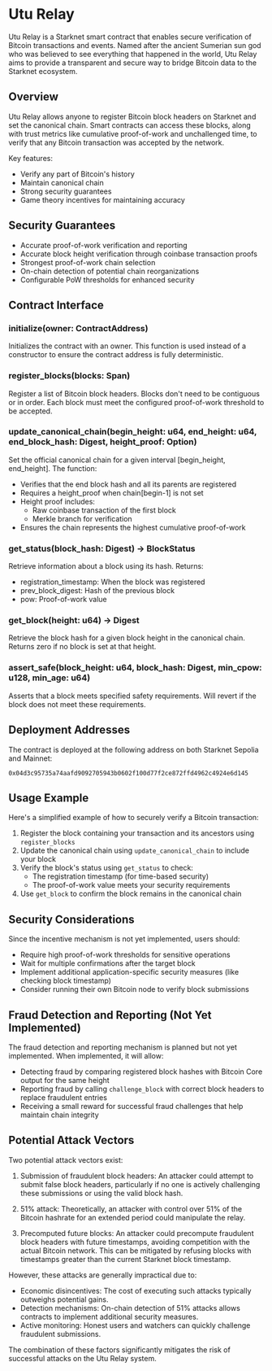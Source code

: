 # Utu Relay

Utu Relay is a Starknet smart contract that enables secure verification of Bitcoin transactions and events. Named after the ancient Sumerian sun god who was believed to see everything that happened in the world, Utu Relay aims to provide a transparent and secure way to bridge Bitcoin data to the Starknet ecosystem.

## Overview

Utu Relay allows anyone to register Bitcoin block headers on Starknet and set the canonical chain. Smart contracts can access these blocks, along with trust metrics like cumulative proof-of-work and unchallenged time, to verify that any Bitcoin transaction was accepted by the network.

Key features:
- Verify any part of Bitcoin's history
- Maintain canonical chain
- Strong security guarantees
- Game theory incentives for maintaining accuracy

## Security Guarantees

- Accurate proof-of-work verification and reporting
- Accurate block height verification through coinbase transaction proofs
- Strongest proof-of-work chain selection
- On-chain detection of potential chain reorganizations
- Configurable PoW thresholds for enhanced security

## Contract Interface

### initialize(owner: ContractAddress)

Initializes the contract with an owner. This function is used instead of a constructor to ensure the contract address is fully deterministic.

### register_blocks(blocks: Span<BlockHeader>)

Register a list of Bitcoin block headers. Blocks don't need to be contiguous or in order. Each block must meet the configured proof-of-work threshold to be accepted.

### update_canonical_chain(begin_height: u64, end_height: u64, end_block_hash: Digest, height_proof: Option<HeightProof>)

Set the official canonical chain for a given interval [begin_height, end_height]. The function:
- Verifies that the end block hash and all its parents are registered
- Requires a height_proof when chain[begin-1] is not set
- Height proof includes:
  - Raw coinbase transaction of the first block
  - Merkle branch for verification
- Ensures the chain represents the highest cumulative proof-of-work

### get_status(block_hash: Digest) → BlockStatus

Retrieve information about a block using its hash. Returns:
- registration_timestamp: When the block was registered
- prev_block_digest: Hash of the previous block
- pow: Proof-of-work value

### get_block(height: u64) → Digest

Retrieve the block hash for a given block height in the canonical chain. Returns zero if no block is set at that height.

### assert_safe(block_height: u64, block_hash: Digest, min_cpow: u128, min_age: u64)

Asserts that a block meets specified safety requirements. Will revert if the block does not meet these requirements.

## Deployment Addresses

The contract is deployed at the following address on both Starknet Sepolia and Mainnet:
```
0x04d3c95735a74aafd9092705943b0602f100d77f2ce872ffd4962c4924e6d145
```

## Usage Example

Here's a simplified example of how to securely verify a Bitcoin transaction:

1. Register the block containing your transaction and its ancestors using `register_blocks`
2. Update the canonical chain using `update_canonical_chain` to include your block
3. Verify the block's status using `get_status` to check:
   - The registration timestamp (for time-based security)
   - The proof-of-work value meets your security requirements
4. Use `get_block` to confirm the block remains in the canonical chain

## Security Considerations

Since the incentive mechanism is not yet implemented, users should:
- Require high proof-of-work thresholds for sensitive operations
- Wait for multiple confirmations after the target block
- Implement additional application-specific security measures (like checking block timestamp)
- Consider running their own Bitcoin node to verify block submissions

## Fraud Detection and Reporting (Not Yet Implemented)

The fraud detection and reporting mechanism is planned but not yet implemented. When implemented, it will allow:

- Detecting fraud by comparing registered block hashes with Bitcoin Core output for the same height
- Reporting fraud by calling `challenge_block` with correct block headers to replace fraudulent entries
- Receiving a small reward for successful fraud challenges that help maintain chain integrity

## Potential Attack Vectors

Two potential attack vectors exist:

1. Submission of fraudulent block headers: An attacker could attempt to submit false block headers, particularly if no one is actively challenging these submissions or using the valid block hash.

2. 51% attack: Theoretically, an attacker with control over 51% of the Bitcoin hashrate for an extended period could manipulate the relay.

3. Precomputed future blocks: An attacker could precompute fraudulent block headers with future timestamps, avoiding competition with the actual Bitcoin network. This can be mitigated by refusing blocks with timestamps greater than the current Starknet block timestamp.

However, these attacks are generally impractical due to:

- Economic disincentives: The cost of executing such attacks typically outweighs potential gains.
- Detection mechanisms: On-chain detection of 51% attacks allows contracts to implement additional security measures.
- Active monitoring: Honest users and watchers can quickly challenge fraudulent submissions.

The combination of these factors significantly mitigates the risk of successful attacks on the Utu Relay system.
